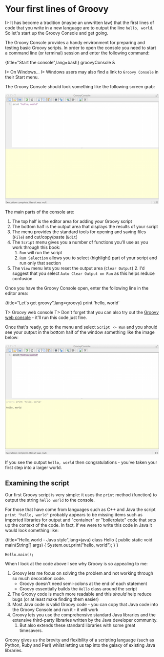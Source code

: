 # Your first lines of Groovy

I> It has become a tradition (maybe an unwritten law) that the first lines of code that you write in a new language are to output the line `hello, world`. So let's start up the Groovy Console and get going.

The Groovy Console provides a handy environment for preparing and testing basic Groovy scripts. In order to open the console you need to start a command line (or terminal) session and enter the following command:

{title="Start the console",lang=bash}
	groovyConsole &

I> On Windows...
I> Windows users may also find a link to `Groovy Console` in their Start menu.

The Groovy Console should look something like the following screen grab:

![Screen shot of the Groovy Console application window](images/GroovyConsole.png)

The main parts of the console are:

 1. The top half is the editor area for adding your Groovy script
 1. The bottom half is the output area that displays the results of your script
 1. The menu provides the standard tools for opening and saving files (`File`) and cut/copy/paste (`Edit`)
 1. The `Script` menu gives you a number of functions you'll use as you work through this book:
      1. `Run` will run the script
      2. `Run Selection` allows you to select (highlight) part of your script and run only that section
  1. The `View` menu lets you reset the output area (`Clear Output`)
      2. I'd suggest that you select `Auto Clear Output on Run` as this helps reduce confusion 

Once you have the Groovy Console open, enter the following line in the editor area:

{title="Let's get groovy",lang=groovy}
	print 'hello, world'

T> Groovy web console
T> Don't forget that you can also try out the [Groovy web console](http://groovyconsole.appspot.com) - it'll run this code just fine.

Once that's ready, go to the menu and select `Script -> Run` and you should see your output in the bottom half of the window something like the image below:

![Screen shot of the Groovy Console application window with the hello, world script](images/GroovyConsoleOutput.png)
 
If you see the output `hello, world` then congratulations - you've taken your first step into a larger world.

## Examining the script 
Our first Groovy script is very simple: it uses the `print` method (function) to output the string `hello world` to the console.

For those that have come from languages such as C++ and Java the script `print "hello, world"` probably appears to be missing items such as imported libraries for output and "container" or "boilerplate" code that sets up the context of the code. In fact, if we were to write this code in Java it would look something like:

{title="Hello,world - Java style",lang=java}
	class Hello {
	    public static void main(String[] args) {
	       System.out.print("hello, world");
	    }
	}
	 
	Hello.main();

When I look at the code above I see why Groovy is so appealing to me:

 1. Groovy lets me focus on solving the problem and not working through so much decoration code.
     * Groovy doesn't need semi-colons at the end of each statement
     * Groovy essentially builds the `Hello` class around the script
 2. The Groovy code is much more readable and this *should* help reduce bugs (or at least make finding them easier)
 3. Most Java code is valid Groovy code - you can copy that Java code into the Groovy Console and run it - it will work 
 4. Groovy lets you use the comprehensive standard Java libraries and the extensive third-party libraries written by the Java developer community.
	 1. But also extends these standard libraries with some great timesavers.

Groovy gives us the brevity and flexibility of a scripting language (such as Python, Ruby and Perl) whilst letting us tap into the galaxy of existing Java libraries.


